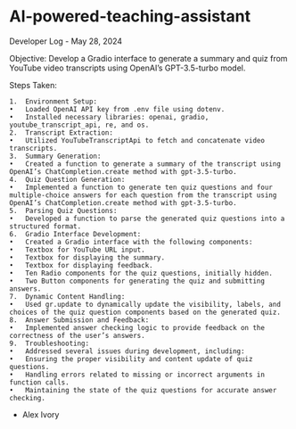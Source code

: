 # AI-powered-teaching-assistant

Developer Log - May 28, 2024

Objective:
Develop a Gradio interface to generate a summary and quiz from YouTube video transcripts using OpenAI’s GPT-3.5-turbo model.

Steps Taken:

	1.	Environment Setup:
	•	Loaded OpenAI API key from .env file using dotenv.
	•	Installed necessary libraries: openai, gradio, youtube_transcript_api, re, and os.
	2.	Transcript Extraction:
	•	Utilized YouTubeTranscriptApi to fetch and concatenate video transcripts.
	3.	Summary Generation:
	•	Created a function to generate a summary of the transcript using OpenAI’s ChatCompletion.create method with gpt-3.5-turbo.
	4.	Quiz Question Generation:
	•	Implemented a function to generate ten quiz questions and four multiple-choice answers for each question from the transcript using OpenAI’s ChatCompletion.create method with gpt-3.5-turbo.
	5.	Parsing Quiz Questions:
	•	Developed a function to parse the generated quiz questions into a structured format.
	6.	Gradio Interface Development:
	•	Created a Gradio interface with the following components:
	•	Textbox for YouTube URL input.
	•	Textbox for displaying the summary.
	•	Textbox for displaying feedback.
	•	Ten Radio components for the quiz questions, initially hidden.
	•	Two Button components for generating the quiz and submitting answers.
	7.	Dynamic Content Handling:
	•	Used gr.update to dynamically update the visibility, labels, and choices of the quiz question components based on the generated quiz.
	8.	Answer Submission and Feedback:
	•	Implemented answer checking logic to provide feedback on the correctness of the user’s answers.
	9.	Troubleshooting:
	•	Addressed several issues during development, including:
	•	Ensuring the proper visibility and content update of quiz questions.
	•	Handling errors related to missing or incorrect arguments in function calls.
	•	Maintaining the state of the quiz questions for accurate answer checking.
 - Alex Ivory
